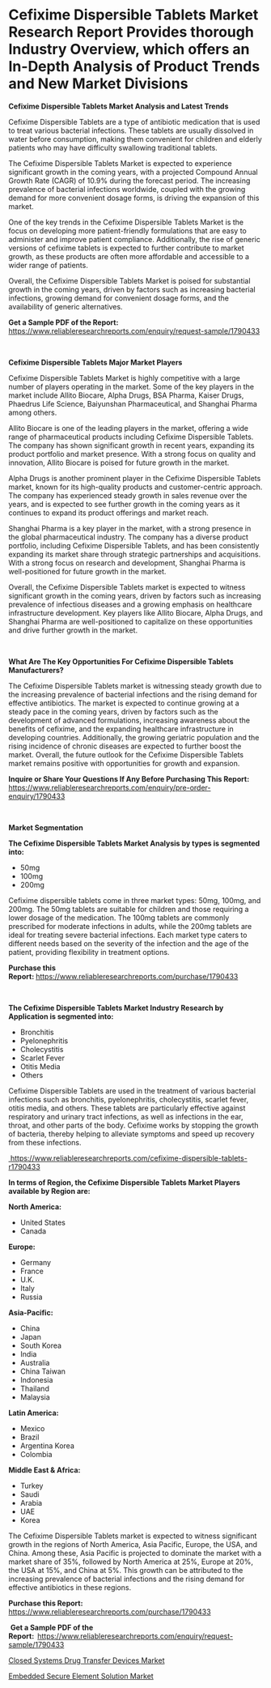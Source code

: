 <p><h1>Cefixime Dispersible Tablets Market Research Report Provides thorough Industry Overview, which offers an In-Depth Analysis of Product Trends and New Market Divisions</h1></p><p><strong>Cefixime Dispersible Tablets Market Analysis and Latest Trends</strong></p>
<p><p>Cefixime Dispersible Tablets are a type of antibiotic medication that is used to treat various bacterial infections. These tablets are usually dissolved in water before consumption, making them convenient for children and elderly patients who may have difficulty swallowing traditional tablets.</p><p>The Cefixime Dispersible Tablets Market is expected to experience significant growth in the coming years, with a projected Compound Annual Growth Rate (CAGR) of 10.9% during the forecast period. The increasing prevalence of bacterial infections worldwide, coupled with the growing demand for more convenient dosage forms, is driving the expansion of this market.</p><p>One of the key trends in the Cefixime Dispersible Tablets Market is the focus on developing more patient-friendly formulations that are easy to administer and improve patient compliance. Additionally, the rise of generic versions of cefixime tablets is expected to further contribute to market growth, as these products are often more affordable and accessible to a wider range of patients.</p><p>Overall, the Cefixime Dispersible Tablets Market is poised for substantial growth in the coming years, driven by factors such as increasing bacterial infections, growing demand for convenient dosage forms, and the availability of generic alternatives.</p></p>
<p><strong>Get a Sample PDF of the Report:&nbsp;</strong> <a href="https://www.reliableresearchreports.com/enquiry/request-sample/1790433">https://www.reliableresearchreports.com/enquiry/request-sample/1790433</a></p>
<p>&nbsp;</p>
<p><strong>Cefixime Dispersible Tablets Major Market Players</strong></p>
<p><p>Cefixime Dispersible Tablets Market is highly competitive with a large number of players operating in the market. Some of the key players in the market include Allito Biocare, Alpha Drugs, BSA Pharma, Kaiser Drugs, Phaedrus Life Science, Baiyunshan Pharmaceutical, and Shanghai Pharma among others.</p><p>Allito Biocare is one of the leading players in the market, offering a wide range of pharmaceutical products including Cefixime Dispersible Tablets. The company has shown significant growth in recent years, expanding its product portfolio and market presence. With a strong focus on quality and innovation, Allito Biocare is poised for future growth in the market.</p><p>Alpha Drugs is another prominent player in the Cefixime Dispersible Tablets market, known for its high-quality products and customer-centric approach. The company has experienced steady growth in sales revenue over the years, and is expected to see further growth in the coming years as it continues to expand its product offerings and market reach.</p><p>Shanghai Pharma is a key player in the market, with a strong presence in the global pharmaceutical industry. The company has a diverse product portfolio, including Cefixime Dispersible Tablets, and has been consistently expanding its market share through strategic partnerships and acquisitions. With a strong focus on research and development, Shanghai Pharma is well-positioned for future growth in the market.</p><p>Overall, the Cefixime Dispersible Tablets market is expected to witness significant growth in the coming years, driven by factors such as increasing prevalence of infectious diseases and a growing emphasis on healthcare infrastructure development. Key players like Allito Biocare, Alpha Drugs, and Shanghai Pharma are well-positioned to capitalize on these opportunities and drive further growth in the market.</p></p>
<p>&nbsp;</p>
<p><strong>What Are The Key Opportunities For Cefixime Dispersible Tablets Manufacturers?</strong></p>
<p><p>The Cefixime Dispersible Tablets market is witnessing steady growth due to the increasing prevalence of bacterial infections and the rising demand for effective antibiotics. The market is expected to continue growing at a steady pace in the coming years, driven by factors such as the development of advanced formulations, increasing awareness about the benefits of cefixime, and the expanding healthcare infrastructure in developing countries. Additionally, the growing geriatric population and the rising incidence of chronic diseases are expected to further boost the market. Overall, the future outlook for the Cefixime Dispersible Tablets market remains positive with opportunities for growth and expansion.</p></p>
<p><strong>Inquire or Share Your Questions If Any Before Purchasing This Report:</strong> <a href="https://www.reliableresearchreports.com/enquiry/pre-order-enquiry/1790433">https://www.reliableresearchreports.com/enquiry/pre-order-enquiry/1790433</a></p>
<p>&nbsp;</p>
<p><strong>Market Segmentation</strong></p>
<p><strong>The Cefixime Dispersible Tablets Market Analysis by types is segmented into:</strong></p>
<p><ul><li>50mg</li><li>100mg</li><li>200mg</li></ul></p>
<p><p>Cefixime dispersible tablets come in three market types: 50mg, 100mg, and 200mg. The 50mg tablets are suitable for children and those requiring a lower dosage of the medication. The 100mg tablets are commonly prescribed for moderate infections in adults, while the 200mg tablets are ideal for treating severe bacterial infections. Each market type caters to different needs based on the severity of the infection and the age of the patient, providing flexibility in treatment options.</p></p>
<p><strong>Purchase this Report:&nbsp;</strong><a href="https://www.reliableresearchreports.com/purchase/1790433">https://www.reliableresearchreports.com/purchase/1790433</a></p>
<p>&nbsp;</p>
<p><strong>The Cefixime Dispersible Tablets Market Industry Research by Application is segmented into:</strong></p>
<p><ul><li>Bronchitis</li><li>Pyelonephritis</li><li>Cholecystitis</li><li>Scarlet Fever</li><li>Otitis Media</li><li>Others</li></ul></p>
<p><p>Cefixime Dispersible Tablets are used in the treatment of various bacterial infections such as bronchitis, pyelonephritis, cholecystitis, scarlet fever, otitis media, and others. These tablets are particularly effective against respiratory and urinary tract infections, as well as infections in the ear, throat, and other parts of the body. Cefixime works by stopping the growth of bacteria, thereby helping to alleviate symptoms and speed up recovery from these infections.</p></p>
<p><a href="https://www.reliableresearchreports.com/cefixime-dispersible-tablets-r1790433">&nbsp;https://www.reliableresearchreports.com/cefixime-dispersible-tablets-r1790433</a></p>
<p><strong>In terms of Region, the Cefixime Dispersible Tablets Market Players available by Region are:</strong></p>
<p>
    <p> <strong> North America: </strong>
        <ul>
            <li>United States</li>
            <li>Canada</li>
        </ul>
        </p> 
    <p> <strong> Europe: </strong>
        <ul>
            <li>Germany</li>
            <li>France</li>
            <li>U.K.</li>
            <li>Italy</li>
            <li>Russia</li>
        </ul>
        </p> 
    <p> <strong> Asia-Pacific: </strong>
        <ul>
            <li>China</li>
            <li>Japan</li>
            <li>South Korea</li>
            <li>India</li>
            <li>Australia</li>
            <li>China Taiwan</li>
            <li>Indonesia</li>
            <li>Thailand</li>
            <li>Malaysia</li>
        </ul>
        </p> 
    <p> <strong> Latin America: </strong>
        <ul>
            <li>Mexico</li>
            <li>Brazil</li>
            <li>Argentina Korea</li>
            <li>Colombia</li>
        </ul>
        </p> 
    <p> <strong> Middle East & Africa: </strong>
        <ul>
            <li>Turkey</li>
            <li>Saudi</li>
            <li>Arabia</li>
            <li>UAE</li>
            <li>Korea</li>
        </ul>
    </p>
    </p>
<p><p>The Cefixime Dispersible Tablets market is expected to witness significant growth in the regions of North America, Asia Pacific, Europe, the USA, and China. Among these, Asia Pacific is projected to dominate the market with a market share of 35%, followed by North America at 25%, Europe at 20%, the USA at 15%, and China at 5%. This growth can be attributed to the increasing prevalence of bacterial infections and the rising demand for effective antibiotics in these regions.</p></p>
<p><strong>Purchase this Report: </strong><a href="https://www.reliableresearchreports.com/purchase/1790433">https://www.reliableresearchreports.com/purchase/1790433</a></p>
<p>&nbsp;<strong>Get a Sample PDF of the Report:&nbsp;&nbsp;</strong><a href="https://www.reliableresearchreports.com/enquiry/request-sample/1790433">https://www.reliableresearchreports.com/enquiry/request-sample/1790433</a></p>
<p><strong></strong></p>
<p><p><a href="https://view.publitas.com/reportprime-1/closed-systems-drug-transfer-devices-market-size-market-outlook-and-market-forecast-2024-to-2031/">Closed Systems Drug Transfer Devices Market</a></p><p><a href="https://medium.com/@samirmayert184/embedded-secure-element-solution-market-trends-forecast-and-competitive-analysis-to-2031-ecce00922e23">Embedded Secure Element Solution Market</a></p></p>